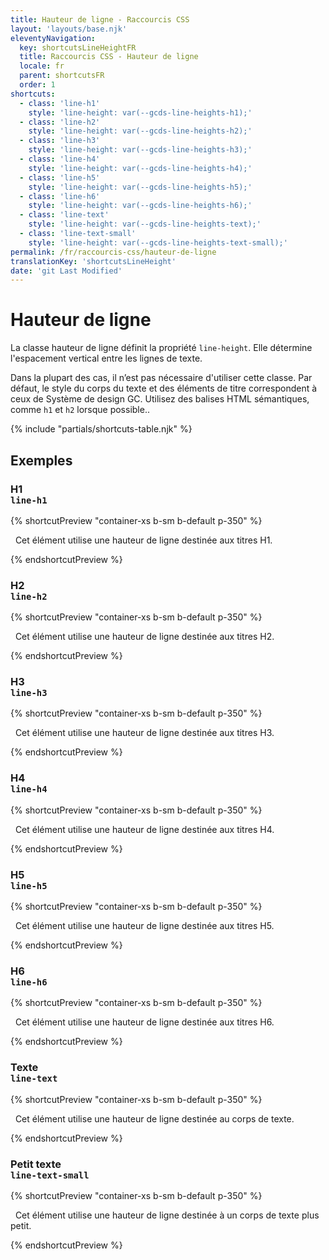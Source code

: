 ```yaml
---
title: Hauteur de ligne - Raccourcis CSS
layout: 'layouts/base.njk'
eleventyNavigation:
  key: shortcutsLineHeightFR
  title: Raccourcis CSS - Hauteur de ligne
  locale: fr
  parent: shortcutsFR
  order: 1
shortcuts:
  - class: 'line-h1'
    style: 'line-height: var(--gcds-line-heights-h1);'
  - class: 'line-h2'
    style: 'line-height: var(--gcds-line-heights-h2);'
  - class: 'line-h3'
    style: 'line-height: var(--gcds-line-heights-h3);'
  - class: 'line-h4'
    style: 'line-height: var(--gcds-line-heights-h4);'
  - class: 'line-h5'
    style: 'line-height: var(--gcds-line-heights-h5);'
  - class: 'line-h6'
    style: 'line-height: var(--gcds-line-heights-h6);'
  - class: 'line-text'
    style: 'line-height: var(--gcds-line-heights-text);'
  - class: 'line-text-small'
    style: 'line-height: var(--gcds-line-heights-text-small);'
permalink: /fr/raccourcis-css/hauteur-de-ligne
translationKey: 'shortcutsLineHeight'
date: 'git Last Modified'
---
```


# Hauteur de ligne

La classe hauteur de ligne définit la propriété `line-height`. Elle détermine l'espacement vertical entre les lignes de texte.

<gcds-notice type="warning" notice-title-tag="h2" notice-title="Utiliser avec prudence">
  <gcds-text>Dans la plupart des cas, il n’est pas nécessaire d'utiliser cette classe. Par défaut, le style du corps du texte et des éléments de titre correspondent <gcds-link href="{{ links.typography }}">à ceux de Système de design GC</gcds-link>. Utilisez des balises HTML sémantiques, comme <code>h1</code> et <code>h2</code> lorsque possible..</gcds-text>
</gcds-notice>

{% include "partials/shortcuts-table.njk" %}

## Exemples

### H1<br/>`line-h1`

{% shortcutPreview "container-xs b-sm b-default p-350" %}

<p class="line-h1">
  Cet élément utilise une hauteur de ligne destinée aux titres H1.
</p>
{% endshortcutPreview %}

### H2<br/>`line-h2`

{% shortcutPreview "container-xs b-sm b-default p-350" %}

<p class="line-h2">
  Cet élément utilise une hauteur de ligne destinée aux titres H2.
</p>
{% endshortcutPreview %}

### H3<br/>`line-h3`

{% shortcutPreview "container-xs b-sm b-default p-350" %}

<p class="line-h3">
  Cet élément utilise une hauteur de ligne destinée aux titres H3.
</p>
{% endshortcutPreview %}

### H4<br/>`line-h4`

{% shortcutPreview "container-xs b-sm b-default p-350" %}

<p class="line-h4">
  Cet élément utilise une hauteur de ligne destinée aux titres H4.
</p>
{% endshortcutPreview %}

### H5<br/>`line-h5`

{% shortcutPreview "container-xs b-sm b-default p-350" %}

<p class="line-h5">
  Cet élément utilise une hauteur de ligne destinée aux titres H5.
</p>
{% endshortcutPreview %}

### H6<br/>`line-h6`

{% shortcutPreview "container-xs b-sm b-default p-350" %}

<p class="line-h6">
  Cet élément utilise une hauteur de ligne destinée aux titres H6.
</p>
{% endshortcutPreview %}

### Texte<br/>`line-text`

{% shortcutPreview "container-xs b-sm b-default p-350" %}

<p class="line-text">
  Cet élément utilise une hauteur de ligne destinée au corps de texte.
</p>
{% endshortcutPreview %}

### Petit texte<br/>`line-text-small`

{% shortcutPreview "container-xs b-sm b-default p-350" %}

<p class="line-text-small">
  Cet élément utilise une hauteur de ligne destinée à un corps de texte plus petit.
</p>
{% endshortcutPreview %}
